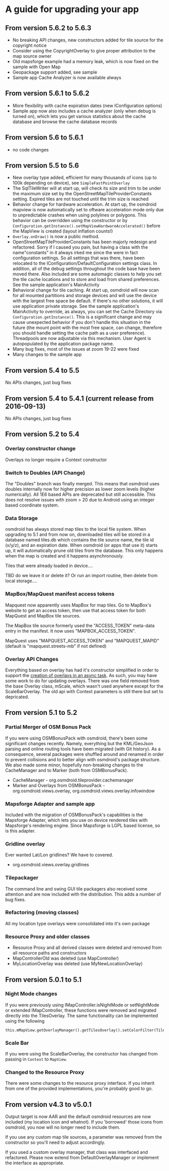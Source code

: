# A guide for upgrading your app 

## From version 5.6.2 to 5.6.3
 - No breaking API changes, new constructors added for tile source for the copyright notice
 - Consider using the CopyrightOverlay to give proper attribution to the map source owner
 - Old mapsforge example had a memory leak, which is now fixed on the sample with Open Map
 - Geopackage support added, see sample
 - Sample app Cache Analyzer is now available always


## From version 5.6.1 to 5.6.2 
 - More flexibility with cache expiration dates (new IConfiguration options)
 - Sample app now also includes a cache analyzer (only when debug is turned on), which lets you get various statistics about the cache database and browse the cache database records

## From version 5.6 to 5.6.1
 - no code changes

## From version 5.5 to 5.6
 - New overlay type added, efficient for many thousands of icons (up to 100k depending on device), see `SimpleFastPointOverlay`
 - The SqlTileWriter will at start up, will check its size and trim to be under the maximum size set by the OpenStreetMapTileProviderConstants setting. Expired tiles are not touched until the trim size is reached
 - Behavior change for hardware acceleration. At start up, the osmdroid mapview is now automatically set to oftware acceleration mode only due to unpredictable crashes when using polylines or polygons. This behavior can be overridden using the constructor or by `Configuration.getInstance().setMapViewHardwareAccelerated()` before the MapView is created (layout inflation counts!)
 - `Overlay.onDraw()` is now a public method.
 - OpenStreetMapTileProviderConstants has been majorly redesign and refactored. Sorry if I caused you pain, but having a class with the name"constants" in it always irked me since the were in fact configuration settings. So all settings that was there, have been relocated to the IConfiguration/DefaultConfiguration settings class. In addition, all of the debug settings throughout the code base have been moved there. Also included are some automagic classes to help you set the tile cache locations and to store and load from shared preferences. See the sample application's MainActivity
 - Behavioral change for tile caching. At start up, osmdroid will now scan for all mounted partitions and storage devices and will use the device with the largest free space be default. If there's no other solutions, it will use application private storage. See the sample application's MainActivity to override, as always, you can set the Cache Directory via `Configuration.getInstance()`. This is a significant change and may cause unexpected behavior if you don't handle this situation in the future (the mount point with the most free space, can change, therefore you should handle setting the cache path as a user preference). Threadpools are now adjustable via this mechanism. User Agent is autopopulated by the application package name.
 - Many bug fixes, most of the issues at zoom 19-22 were fixed
 - Many changes to the sample app

## From version 5.4 to 5.5 
No APIs changes, just bug fixes

## From version 5.4 to 5.4.1 (current release from 2016-09-13)
No APIs changes, just bug fixes

## From version 5.2 to 5.4  

### Overlay constructor change
Overlays no longer require a Context constructor

### Switch to Doubles (API Change)

The "Doubles" branch was finally merged. This means that osmdroid uses doubles internally now for higher precision as lower zoom levels (higher numerically). All 1E6 based APIs are deprecated but still accessible. This does not resolve issues with zoom > 20 due to Android using an integer based coordinate system.

### Data Storage

osmdroid has always stored map tiles to the local file system. When upgrading to 5.1 and from now on, downloaded tiles will be stored in a database named tiles.db which contains the tile source name, the tile id (x/y/z), and an expiration date. When osmdroid (or apps that use it) starts up, it will automatically prune old tiles from the database. This only happens when the map is created and it happens asynchronously.

Tiles that were already loaded in device....

TBD do we leave it or delete it? Or run an import routine, then delete from local storage....

### MapBox/MapQuest manifest access tokens

Mapquest now apparently uses MapBox for map tiles. Go to MapBox's website to get an access token, then use that access token for both MapQuest and MapBox tile sources.

The MapBox tile source formerly used the "ACCESS_TOKEN" meta-data entry in the manifest. It now uses "MAPBOX_ACCESS_TOKEN". 

MapQuest uses "MAPQUEST_ACCESS_TOKEN" and "MAPQUEST_MAPID" (default is "mapquest.streets-mb" if not defined)

### Overlay API Changes
Everything based on overlay has had it's constructor simplified in order to support the [creation of overlays in an async task](https://github.com/osmdroid/osmdroid/pull/373). As such, you may have some work to do for updating overlays. There was one field removed from the base Overlay class, mScale, which wasn't used anywhere except for the ScaleBarOverlay. The old api with Context parameters is still there but set to depricated.

## From version 5.1 to 5.2

### Partial Merger of OSM Bonus Pack

If you were using OSMBonusPack with osmdroid, there's been some significant changes recently. Namely, everything but the KML/GeoJson parsing and online routing tools have been migrated (with Git history). As a consequence, several packages were shuffled around and renamed in order to prevent collisions and to better align with osmdroid's package structure. We also made some minor, hopefully non-breaking changes to the CacheManager and to Marker (both from OSMBonusPack).

* CacheManager - org.osmdroid.tileprovider.cachemanager
* Marker and Overlays from OSMBonusPack - org.osmdroid.views.overlay, org.osmdroid.views.overlay.infowindow

### Mapsforge Adapter and sample app

Included with the migration of OSMBonusPack's capabilities is the Mapsforge Adapter, which lets you use on device rendered tiles with Mapsforge's rendering engine. Since Mapsforge is LGPL based license, so is this adapter.
 
### Gridline overlay

Ever wanted Lat/Lon gridlines? We have to covered.

* org.osmdroid.views.overlay.gridlines

### Tilepackager

The command line and swing GUI tile packagers also received some attention and are now included with the distribution. This adds a number of bug fixes.

### Refactoring (moving classes)

All my location type overlays were consolidated into it's own package

### Resource Proxy and older classes

* Resource Proxy and all derived classes were deleted and removed from all resource paths and constructors
* MapControllerOld was deleted (use MapController)
* MyLocationOverlay was deleted (use MyNewLocationOverlay)

## From version 5.0.1 to 5.1

### Night Mode changes

If you were previously using IMapController.isNightMode or setNightMode or extended IMapController, these functions were removed and migrated directly into the TilesOverlay. The same functionality can be implemented using the following
````
this.mMapView.getOverlayManager().getTilesOverlay().setColorFilter(TilesOverlay.INVERT_COLORS);
````

### Scale Bar

If you were using the ScaleBarOverlay, the constructor has changed from passing in `Context` to `MapView`.


### Changed to the Resource Proxy

There were some changes to the resource proxy interface. If you inherit from one of the provided implementations, you're probably good to go.


## From version v4.3 to v5.0.1
Output target is now AAR and the default osmdroid resources are now included (my location icon and whatnot). If you 'borrowed' those icons from osmdroid, you now will no longer need to include them.

If you use any custom map tile sources, a parameter was removed from the constructor so you'll need to adjust accordingly.

If you used a custom overlay manager, that class was interfaced and refactored. Please now extend from DefaultOverlayManager or implement the interface as appropriate.